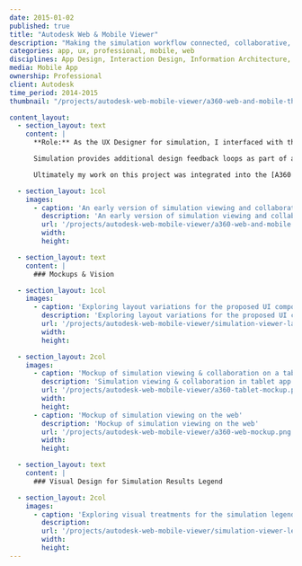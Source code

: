 ```yaml
---
date: 2015-01-02
published: true
title: "Autodesk Web & Mobile Viewer"
description: "Making the simulation workflow connected, collaborative, and interactive"
categories: app, ux, professional, mobile, web
disciplines: App Design, Interaction Design, Information Architecture, Vision, Visual Design
media: Mobile App
ownership: Professional 
client: Autodesk
time_period: 2014-2015
thumbnail: "/projects/autodesk-web-mobile-viewer/a360-web-and-mobile-thumbnail.jpg"

content_layout:
  - section_layout: text
    content: |
      **Role:** As the UX Designer for simulation, I interfaced with the platform A360 Viewer team and designed UI, interactions, and visual components for the simulation layer of the common 3D viewer.

      Simulation provides additional design feedback loops as part of an iterative, collaborative process. The Simulation Viewer is a step towards making results immediately sharable and available anywhere while enabling basic collaboration like annotation and commenting. We like to think of it as Google Docs for simulation results.

      Ultimately my work on this project was integrated into the [A360 web viewer](https://a360.autodesk.com/), A360 mobile app, and Autodesk Sim 360--all of which now support simulation results viewing. This was the first time users could share results without sending an actual file—which often was impossible or prohibitive due to large sizes (e.g. via email). 

  - section_layout: 1col
    images:
      - caption: 'An early version of simulation viewing and collaboration integrated into A360 Drive on the web and mobile. The model can be navigated in 3D space with scalar results mapped to the model, and vector results illustrated as streamlines.'
        description: 'An early version of simulation viewing and collaboration integrated into A360 Drive on web and mobile'
        url: '/projects/autodesk-web-mobile-viewer/a360-web-and-mobile.png'
        width:
        height:

  - section_layout: text
    content: |
      ### Mockups & Vision

  - section_layout: 1col
    images:
      - caption: 'Exploring layout variations for the proposed UI components'
        description: 'Exploring layout variations for the proposed UI components'
        url: '/projects/autodesk-web-mobile-viewer/simulation-viewer-layout-explorations.gif'
        width:
        height:

  - section_layout: 2col
    images:
      - caption: 'Mockup of simulation viewing & collaboration on a tablet'
        description: 'Simulation viewing & collaboration in tablet app'
        url: '/projects/autodesk-web-mobile-viewer/a360-tablet-mockup.png'
        width:
        height:
      - caption: 'Mockup of simulation viewing on the web'
        description: 'Mockup of simulation viewing on the web'
        url: '/projects/autodesk-web-mobile-viewer/a360-web-mockup.png'
        width:
        height:

  - section_layout: text
    content: |
      ### Visual Design for Simulation Results Legend

  - section_layout: 2col
    images:
      - caption: 'Exploring visual treatments for the simulation legend, within the context of the application'
        description:
        url: '/projects/autodesk-web-mobile-viewer/simulation-viewer-legend-explorations-insitu.png'
        width:
        height:
---
```

